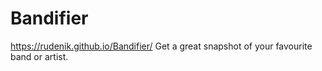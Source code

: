 # Bandifier
https://rudenik.github.io/Bandifier/
Get a great snapshot of your favourite band or artist.
